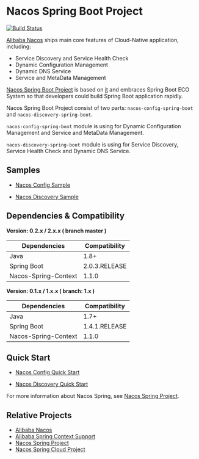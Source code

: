 # Nacos Spring Boot Project

[![Build Status](https://travis-ci.org/nacos-group/nacos-spring-boot-project.svg?branch=master)](https://travis-ci.org/nacos-group/nacos-spring-boot-project)

[Alibaba Nacos](https://github.com/alibaba/nacos) ships main core features of Cloud-Native application, 
including:

- Service Discovery and Service Health Check
- Dynamic Configuration Management
- Dynamic DNS Service
- Service and MetaData Management

[Nacos Spring Boot Project](https://github.com/nacos-group/nacos-spring-boot-project) is based on [it](https://github.com/alibaba/nacos) and embraces Spring Boot ECO System so that developers could build Spring Boot application rapidly. 

Nacos Spring Boot Project consist of two parts: `nacos-config-spring-boot` and `nacos-discovery-spring-boot`.

`nacos-config-spring-boot` module is using for Dynamic Configuration Management and Service and MetaData Management. 

`nacos-discovery-spring-boot` module is using for Service Discovery, Service Health Check and Dynamic DNS Service.

## Samples

- [Nacos Config Sample](https://github.com/nacos-group/nacos-spring-boot-project/tree/master/nacos-spring-boot-samples/nacos-config-sample)

- [Nacos Discovery Sample](https://github.com/nacos-group/nacos-spring-boot-project/tree/master/nacos-spring-boot-samples/nacos-discovery-sample)

## Dependencies & Compatibility

**Version: 0.2.x / 2.x.x ( branch master )**

| Dependencies   | Compatibility |
| -------------- | ------------- |
| Java           | 1.8+         |
| Spring Boot | 2.0.3.RELEASE         |
| Nacos-Spring-Context | 1.1.0   |


**Version: 0.1.x / 1.x.x ( branch: 1.x )**

| Dependencies   | Compatibility |
| -------------- | ------------- |
| Java           | 1.7+         |
| Spring Boot | 1.4.1.RELEASE         |
| Nacos-Spring-Context | 1.1.0   |


## Quick Start


- [Nacos Config Quick Start](https://github.com/nacos-group/nacos-spring-boot-project/blob/master/NACOS-CONFIG-QUICK-START.md)

- [Nacos Discovery Quick Start](https://github.com/nacos-group/nacos-spring-boot-project/blob/master/NACOS-DISCOVERY-QUICK-START.md)


For more information about Nacos Spring, see [Nacos Spring Project](https://github.com/nacos-group/nacos-spring-project).

## Relative Projects

* [Alibaba Nacos](https://github.com/alibaba/nacos)
* [Alibaba Spring Context Support](https://github.com/alibaba/spring-context-support)
* [Nacos Spring Project](https://github.com/nacos-group/nacos-spring-project)
* [Nacos Spring Cloud Project](https://github.com/spring-cloud-incubator/spring-cloud-alibaba)
